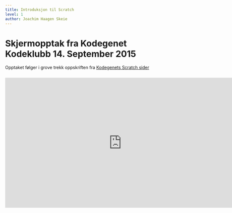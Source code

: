 ```yaml
---
title: Introduksjon til Scratch
level: 1
author: Joachim Haagen Skeie
---
```


<h1>Skjermopptak fra Kodegenet Kodeklubb 14. September 2015</h1>

<div>Opptaket følger i grove trekk oppskriften fra <a href="https://kodegenet.no/track/scratch/courses/scratch">Kodegenets Scratch sider</a></div>

<div style="text-align: center; margin-top: 25px;">
<iframe src="https://player.vimeo.com/video/139331272" width="750" height="421" frameborder="0" webkitallowfullscreen mozallowfullscreen allowfullscreen></iframe>
</div>